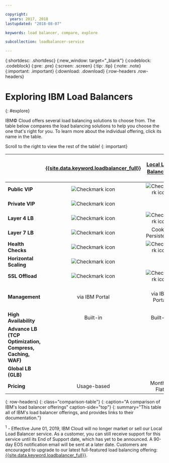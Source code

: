 ```yaml
---

copyright:
  years: 2017, 2018
lastupdated: "2018-08-07"

keywords: load balancer, compare, explore

subcollection: loadbalancer-service

---
```


{:shortdesc: .shortdesc}
{:new_window: target="_blank"}
{:codeblock: .codeblock}
{:pre: .pre}
{:screen: .screen}
{:tip: .tip}
{:note: .note}
{:important: .important}
{:download: .download}
{:row-headers .row-headers}

# Exploring IBM Load Balancers
{: #explore}

IBM© Cloud offers several load balancing solutions to choose from. The table below compares the load balancing solutions to help you choose the one that's right for you. To learn more about the individual offering, click its name in the table.

Scroll to the right to view the rest of the table!
{: important}


|        | [{{site.data.keyword.loadbalancer_full}}](/docs/infrastructure/loadbalancer-service?topic=loadbalancer-service-getting-started)| [Local Load Balancer](/docs/infrastructure/local-load-balancer?topic=local-load-balancer-alb-end-of-marketing-announcement) <sup>1</sup>| [Local Load Balancer](/docs/infrastructure/local-load-balancer?topic=local-load-balancer-alb-end-of-marketing-announcement) (Dedicated) <sup>1</sup>| [Citrix NetScaler](/docs/infrastructure/citrix-netscaler-vpx?topic=citrix-netscaler-vpx-getting-started) VPX/MPX (Standard)| [Citrix NetScaler](/docs/infrastructure/citrix-netscaler-vpx?topic=citrix-netscaler-vpx-getting-started) VPX/MPX (Platinum) |
|------- | :------: | :------: | :------: | :------: | :------: |
|**Public VIP**|![Checkmark icon](../../icons/checkmark-icon.svg)|![Checkmark icon](../../icons/checkmark-icon.svg)|![Checkmark icon](../../icons/checkmark-icon.svg)|![Checkmark icon](../../icons/checkmark-icon.svg)|![Checkmark icon](../../icons/checkmark-icon.svg) |
|**Private VIP**|![Checkmark icon](../../icons/checkmark-icon.svg)||![Checkmark icon](../../icons/checkmark-icon.svg)|![Checkmark icon](../../icons/checkmark-icon.svg)|![Checkmark icon](../../icons/checkmark-icon.svg) |
|**Layer 4 LB**|![Checkmark icon](../../icons/checkmark-icon.svg)|![Checkmark icon](../../icons/checkmark-icon.svg)|![Checkmark icon](../../icons/checkmark-icon.svg)|![Checkmark icon](../../icons/checkmark-icon.svg)|![Checkmark icon](../../icons/checkmark-icon.svg) |
|**Layer 7 LB**|![Checkmark icon](../../icons/checkmark-icon.svg)|Cookie Persistence|Cookie Persistence|![Checkmark icon](../../icons/checkmark-icon.svg)|![Checkmark icon](../../icons/checkmark-icon.svg) |
|**Health Checks**|![Checkmark icon](../../icons/checkmark-icon.svg)|![Checkmark icon](../../icons/checkmark-icon.svg)|![Checkmark icon](../../icons/checkmark-icon.svg)|![Checkmark icon](../../icons/checkmark-icon.svg)|![Checkmark icon](../../icons/checkmark-icon.svg) |
|**Horizontal Scaling**|![Checkmark icon](../../icons/checkmark-icon.svg)|||| |
|**SSL Offload**|![Checkmark icon](../../icons/checkmark-icon.svg)|![Checkmark icon](../../icons/checkmark-icon.svg)|![Checkmark icon](../../icons/checkmark-icon.svg)|![Checkmark icon](../../icons/checkmark-icon.svg)|![Checkmark icon](../../icons/checkmark-icon.svg) |
|**Management**|via IBM Portal|via IBM Portal|via IBM Portal|Self-manage (Vendor GUI)|Self-manage (Vendor GUI) |
|**High Availability**|Built-in|Built-in|Optional|Optional|Optional |
|**Advance LB (TCP Optimization, Compress, Caching, WAF)**||||Limited|![Checkmark icon](../../icons/checkmark-icon.svg)|
|**Global LB (GLB)**|||||![Checkmark icon](../../icons/checkmark-icon.svg) |
|**Pricing**|Usage-based|Monthly Flat|Monthly Flat|Monthly Flat|Monthly Flat |
{: row-headers}
{: class="comparison-table"}
{: caption="A comparison of IBM's load balancer offerings" caption-side="top"}
{: summary="This table all of IBM's load balancer offerings, and provides links to their documentation."}

<sup>1</sup> - Effective June 01, 2019, IBM Cloud will no longer market or sell our Local Load Balancer service. As a customer, you can still receive support for this service until its End of Support date, which has yet to be announced. A 90-day EOS notification email will be sent at a later date. Customers are encouraged to upgrade to our latest full-featured load balancing offering: [{{site.data.keyword.loadbalancer_full}}](/docs/infrastructure/loadbalancer-service?topic=loadbalancer-service-getting-started).
